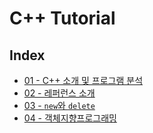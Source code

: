 # C++ Tutorial
## Index
* [01 - C++ 소개 및 프로그램 분석](./01)
* [02 - 레퍼런스 소개](./02)
* [03 - `new`와 `delete`](./03)
* [04 - 객체지향프로그래밍](./04)

